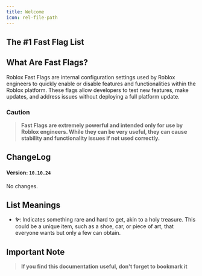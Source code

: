 ```yaml
---
title: Welcome
icon: rel-file-path	
---
```


## The #1 Fast Flag List

## What Are Fast Flags?
Roblox Fast Flags are internal configuration settings used by Roblox engineers to quickly enable or disable features and functionalities within the Roblox platform. These flags allow developers to test new features, make updates, and address issues without deploying a full platform update.

### Caution
> **Fast Flags are extremely powerful and intended only for use by Roblox engineers. While they can be very useful, they can cause stability and functionality issues if not used correctly.**

## ChangeLog
#### Version: `10.10.24`
No changes.

## List Meanings
- **✨**: Indicates something rare and hard to get, akin to a holy treasure. This could be a unique item, such as a shoe, car, or piece of art, that everyone wants but only a few can obtain.

## Important Note
> **If you find this documentation useful, don't forget to bookmark it**

